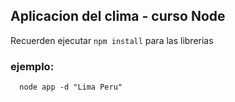 ## Aplicacion del clima - curso Node

Recuerden ejecutar ```npm install``` para las librerias


### ejemplo:
```
  node app -d "Lima Peru"
```